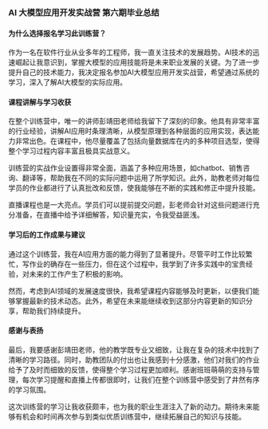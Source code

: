 ### AI 大模型应用开发实战营 第六期毕业总结

#### 为什么选择报名学习此训练营？
作为一名在软件行业从业多年的工程师，我一直关注技术的发展趋势。AI技术的迅速崛起让我意识到，掌握大模型的应用技能将是未来职业发展的关键。为了进一步提升自己的技术能力，我决定报名参加AI大模型应用开发实战营，希望通过系统的学习，深入了解AI大模型的实际应用。

#### 课程讲解与学习收获
在整个训练营中，唯一的讲师彭靖田老师给我留下了深刻的印象。他具有非常丰富的行业经验，讲解AI应用时条理清晰，从模型原理到各种层面的应用实现，表达能力非常出色。在课程中，他尽量覆盖了包括向量数据库在内的多种项目选型，使得整个学习过程内容丰富且极具实战意义。

训练营的实战作业设置得非常全面，涵盖了多种应用场景，如chatbot、销售咨询、翻译等，帮助我在不同的实际问题中运用了所学知识。此外，助教老师对每位学员的作业都进行了认真批改和反馈，使我能够在不断的实践和修正中提升技能。

直播课程也是一大亮点。学员们可以提前提交问题，彭老师会针对这些问题进行充分准备，在直播中给予详细解答，知识量充实，令我受益匪浅。

#### 学习后的工作成果与建议
通过这个训练营，我在AI应用方面的能力得到了显著提升。尽管平时工作比较繁忙，写作业的确存在一些压力，但在这个过程中，我学到了许多实践中的宝贵经验，对未来的工作产生了积极的影响。

然而，考虑到AI领域的发展速度很快，我希望课程内容能够及时更新，以便我们能够掌握最新的技术动态。此外，希望在未来能继续收到这部分内容更新的知识分享，帮助我们持续提升。

#### 感谢与表扬
最后，我要感谢彭靖田老师，他的教学既专业又细致，让我在复杂的技术中找到了清晰的学习路径。同时，助教团队的付出也让我感到十分感激，他们对我们的作业给予了及时而细致的反馈，使得整个学习过程更加顺利。感谢班班萌萌的支持与管理，每次学习提醒和直播上传都很即时，让我们在整个训练营中感受到了井然有序的学习氛围。

这次训练营的学习让我收获颇丰，也为我的职业生涯注入了新的动力。期待未来能够有机会和时间再次参与到类似优质训练营中，继续拓展自己的知识与技能。
